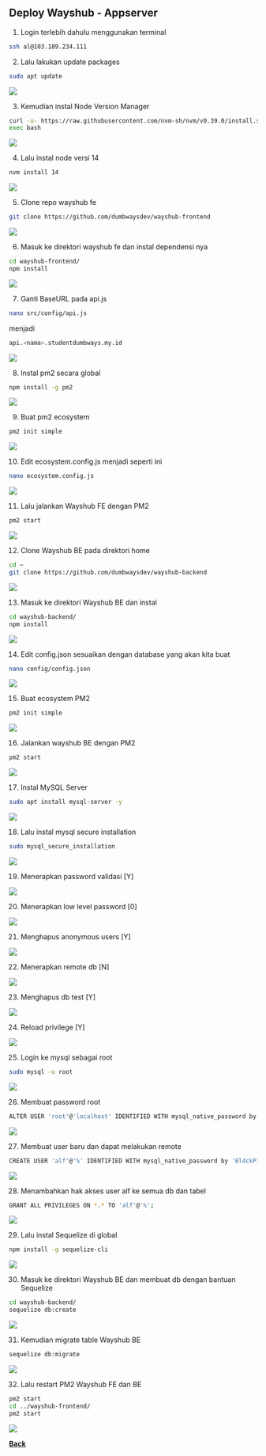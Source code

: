 ## Deploy Wayshub - Appserver

1. Login terlebih dahulu menggunakan terminal
```bash
ssh al@103.189.234.111
``` 

2. Lalu lakukan update packages
```bash
sudo apt update
``` 
<img src="images/image002.png">

3. Kemudian instal Node Version Manager
```bash
curl -o- https://raw.githubusercontent.com/nvm-sh/nvm/v0.39.0/install.sh | bash
exec bash
``` 
<img src="images/image003.png">

4. Lalu instal node versi 14
```bash
nvm install 14
``` 
<img src="images/image004.png">

5. Clone repo wayshub fe
```bash
git clone https://github.com/dumbwaysdev/wayshub-frontend
``` 
<img src="images/image005.png">

6. Masuk ke direktori wayshub fe dan instal dependensi nya
```bash
cd wayshub-frontend/
npm install
``` 
<img src="images/image006.png">

7. Ganti BaseURL pada api.js
```bash
nano src/config/api.js
``` 
menjadi
```bash
api.<nama>.studentdumbways.my.id
``` 
<img src="images/image007.png">

8. Instal pm2 secara global
```bash
npm install -g pm2
``` 
<img src="images/image008.png">

9. Buat pm2 ecosystem
```bash
pm2 init simple
``` 
<img src="images/image009.png">

10. Edit ecosystem.config.js menjadi seperti ini
```bash
nano ecosystem.config.js
``` 
<img src="images/image010.png">

11. Lalu jalankan Wayshub FE dengan PM2
```bash
pm2 start
``` 
<img src="images/image011.png">

12. Clone Wayshub BE pada direktori home
```bash
cd ~
git clone https://github.com/dumbwaysdev/wayshub-backend
``` 
<img src="images/image012.png">

13. Masuk ke direktori Wayshub BE dan instal
```bash
cd wayshub-backend/
npm install
``` 
<img src="images/image013.png">

14. Edit config.json sesuaikan dengan database yang akan kita buat
```bash
nano config/config.json
``` 
<img src="images/image014.png">

15. Buat ecosystem PM2
```bash
pm2 init simple
``` 
<img src="images/image015.png">

16. Jalankan wayshub BE dengan PM2
```bash
pm2 start
``` 
<img src="images/image016.png">

17. Instal MySQL Server
```bash
sudo apt install mysql-server -y
``` 
<img src="images/image017.png">

18. Lalu instal mysql secure installation
```bash
sudo mysql_secure_installation 
``` 
<img src="images/image018.png">

19. Menerapkan password validasi [Y]
<img src="images/image019.png">

20. Menerapkan low level password [0]
<img src="images/image020.png">

21. Menghapus anonymous users [Y]
<img src="images/image021.png">

22. Menerapkan remote db [N]
<img src="images/image022.png">

23. Menghapus db test [Y]
<img src="images/image023.png">

24. Reload privilege [Y]
<img src="images/image024.png">

25. Login ke mysql sebagai root
```bash
sudo mysql -u root
``` 
<img src="images/image025.png">

26. Membuat password root 
```bash
ALTER USER 'root'@'localhost' IDENTIFIED WITH mysql_native_password by 'Bl4ckP1nk23!';
``` 
<img src="images/image026.png">

27. Membuat user baru dan dapat melakukan remote
```bash
CREATE USER 'alf'@'%' IDENTIFIED WITH mysql_native_password by 'Bl4ckP1nk23@';
``` 
<img src="images/image027.png">

28. Menambahkan hak akses user alf ke semua db dan tabel
```bash
GRANT ALL PRIVILEGES ON *.* TO 'alf'@'%';
``` 
<img src="images/image028.png">

29. Lalu instal Sequelize di global
```bash
npm install -g sequelize-cli
``` 
<img src="images/image029.png">

30. Masuk ke direktori Wayshub BE dan membuat db dengan bantuan Sequelize
```bash
cd wayshub-backend/
sequelize db:create
``` 
<img src="images/image030.png">

31. Kemudian migrate table Wayshub BE
```bash
sequelize db:migrate
``` 
<img src="images/image031.png">

32. Lalu restart PM2 Wayshub FE dan BE
```bash
pm2 start
cd ../wayshub-frontend/
pm2 start
``` 
<img src="images/image032.png">

[**Back**](../../README.md)
